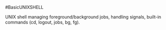 #BasicUNIXSHELL

UNIX shell managing foreground/background jobs, handling signals, built-in commands (cd, logout, jobs, bg, fg).
